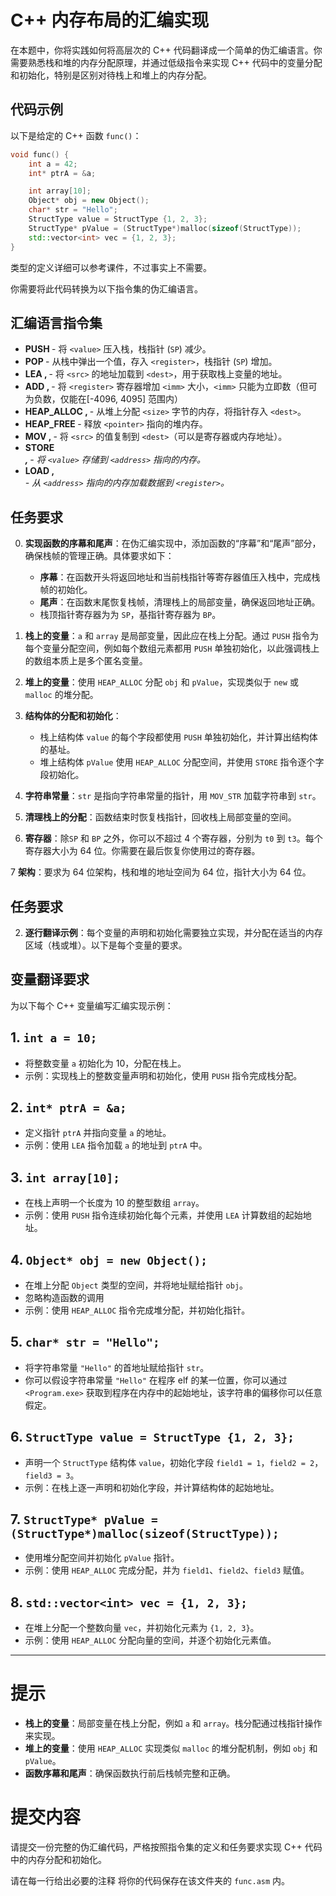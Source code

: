 # C++ 内存布局的汇编实现

在本题中，你将实践如何将高层次的 C++ 代码翻译成一个简单的伪汇编语言。你需要熟悉栈和堆的内存分配原理，并通过低级指令来实现 C++ 代码中的变量分配和初始化，特别是区别对待栈上和堆上的内存分配。

## 代码示例
以下是给定的 C++ 函数 `func()`：

```cpp
void func() {
    int a = 42;
    int* ptrA = &a;

    int array[10];
    Object* obj = new Object();
    char* str = "Hello"; 
    StructType value = StructType {1, 2, 3}; 
    StructType* pValue = (StructType*)malloc(sizeof(StructType));
    std::vector<int> vec = {1, 2, 3};
}
```

类型的定义详细可以参考课件，不过事实上不需要。

你需要将此代码转换为以下指令集的伪汇编语言。

## 汇编语言指令集

- **PUSH <value>** - 将 `<value>` 压入栈，栈指针 (`SP`) 减少。
- **POP <register>** - 从栈中弹出一个值，存入 `<register>`，栈指针 (`SP`) 增加。
- **LEA <dest>, <src>** - 将 `<src>` 的地址加载到 `<dest>`，用于获取栈上变量的地址。
- **ADD <register>, <imm>** - 将 `<register>` 寄存器增加 `<imm>` 大小，`<imm>` 只能为立即数（但可为负数，仅能在[-4096, 4095] 范围内）
- **HEAP_ALLOC <dest>, <size>** - 从堆上分配 `<size>` 字节的内存，将指针存入 `<dest>`。
- **HEAP_FREE <pointer>** - 释放 `<pointer>` 指向的堆内存。
- **MOV <dest>, <src>** - 将 `<src>` 的值复制到 `<dest>`（可以是寄存器或内存地址）。
- **STORE <address>, <value>** - 将 `<value>` 存储到 `<address>` 指向的内存。
- **LOAD <register>, <address>** - 从 `<address>` 指向的内存加载数据到 `<register>`。

## 任务要求

0. **实现函数的序幕和尾声**：在伪汇编实现中，添加函数的“序幕”和“尾声”部分，确保栈帧的管理正确。具体要求如下：
   - **序幕**：在函数开头将返回地址和当前栈指针等寄存器值压入栈中，完成栈帧的初始化。
   - **尾声**：在函数末尾恢复栈帧，清理栈上的局部变量，确保返回地址正确。
   - 栈顶指针寄存器为为 `SP`，基指针寄存器为 `BP`。

1. **栈上的变量**：`a` 和 `array` 是局部变量，因此应在栈上分配。通过 `PUSH` 指令为每个变量分配空间，例如每个数组元素都用 `PUSH` 单独初始化，以此强调栈上的数组本质上是多个匿名变量。
   
2. **堆上的变量**：使用 `HEAP_ALLOC` 分配 `obj` 和 `pValue`，实现类似于 `new` 或 `malloc` 的堆分配。

3. **结构体的分配和初始化**：
   - 栈上结构体 `value` 的每个字段都使用 `PUSH` 单独初始化，并计算出结构体的基址。
   - 堆上结构体 `pValue` 使用 `HEAP_ALLOC` 分配空间，并使用 `STORE` 指令逐个字段初始化。

4. **字符串常量**：`str` 是指向字符串常量的指针，用 `MOV_STR` 加载字符串到 `str`。

5. **清理栈上的分配**：函数结束时恢复栈指针，回收栈上局部变量的空间。

6. **寄存器**：除`SP` 和 `BP` 之外，你可以不超过 4 个寄存器，分别为 `t0` 到 `t3`。每个寄存器大小为 64 位。你需要在最后恢复你使用过的寄存器。

7 **架构**：要求为 64 位架构，栈和堆的地址空间为 64 位，指针大小为 64 位。

## 任务要求

2. **逐行翻译示例**：每个变量的声明和初始化需要独立实现，并分配在适当的内存区域（栈或堆）。以下是每个变量的要求。

## 变量翻译要求

为以下每个 C++ 变量编写汇编实现示例：

## 1. `int a = 10;`
   - 将整数变量 `a` 初始化为 10，分配在栈上。
   - 示例：实现栈上的整数变量声明和初始化，使用 `PUSH` 指令完成栈分配。

## 2. `int* ptrA = &a;`
   - 定义指针 `ptrA` 并指向变量 `a` 的地址。
   - 示例：使用 `LEA` 指令加载 `a` 的地址到 `ptrA` 中。

## 3. `int array[10];`
   - 在栈上声明一个长度为 10 的整型数组 `array`。
   - 示例：使用 `PUSH` 指令连续初始化每个元素，并使用 `LEA` 计算数组的起始地址。

## 4. `Object* obj = new Object();`
   - 在堆上分配 `Object` 类型的空间，并将地址赋给指针 `obj`。
   - 忽略构造函数的调用
   - 示例：使用 `HEAP_ALLOC` 指令完成堆分配，并初始化指针。

## 5. `char* str = "Hello";`
   - 将字符串常量 `"Hello"` 的首地址赋给指针 `str`。
   - 你可以假设字符串常量 `"Hello"` 在程序 elf 的某一位置，你可以通过 `<Program.exe>` 获取到程序在内存中的起始地址，该字符串的偏移你可以任意假定。

## 6. `StructType value = StructType {1, 2, 3};`
   - 声明一个 `StructType` 结构体 `value`，初始化字段 `field1 = 1`，`field2 = 2`，`field3 = 3`。
   - 示例：在栈上逐一声明和初始化字段，并计算结构体的起始地址。

## 7. `StructType* pValue = (StructType*)malloc(sizeof(StructType));`
   - 使用堆分配空间并初始化 `pValue` 指针。
   - 示例：使用 `HEAP_ALLOC` 完成分配，并为 `field1`、`field2`、`field3` 赋值。

## 8. `std::vector<int> vec = {1, 2, 3};`
   - 在堆上分配一个整数向量 `vec`，并初始化元素为 `{1, 2, 3}`。
   - 示例：使用 `HEAP_ALLOC` 分配向量的空间，并逐个初始化元素值。

---

# 提示

- **栈上的变量**：局部变量在栈上分配，例如 `a` 和 `array`。栈分配通过栈指针操作来实现。
- **堆上的变量**：使用 `HEAP_ALLOC` 实现类似 `malloc` 的堆分配机制，例如 `obj` 和 `pValue`。
- **函数序幕和尾声**：确保函数执行前后栈帧完整和正确。

# 提交内容

请提交一份完整的伪汇编代码，严格按照指令集的定义和任务要求实现 C++ 代码中的内存分配和初始化。

请在每一行给出必要的注释
将你的代码保存在该文件夹的 `func.asm` 内。
